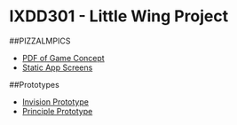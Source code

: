# IXDD301 - Little Wing Project 
##PIZZALMPICS

+ [PDF of Game Concept]()
+ [Static App Screens](https://www.flickr.com/photos/127785088@N07/albums/72157661110853341)

##Prototypes
+ [Invision Prototype](https://invis.io/YH4PFEO5R)
+ [Principle Prototype]()

